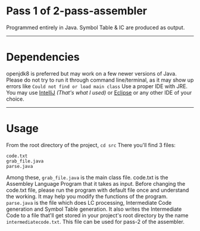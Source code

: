 # Pass 1 of 2-pass-assembler
Programmed entirely in Java. Symbol Table & IC are produced as output.
***
# Dependencies
openjdk8 is preferred but may work on a few newer versions of Java.
Please do not try to run it through command line/terminal, as it may show up errors like `Could not find or load main class` 
Use a proper IDE with JRE. You may use [IntelliJ](https://www.jetbrains.com/idea/) *(That's what I used)* or [Eclipse](https://www.eclipse.org/downloads/packages/release/2020-09/r/eclipse-ide-java-developers) or any other IDE of your choice.
***
# Usage
From the root directory of the project,
`cd src`
There you'll find 3 files:
```
code.txt
grab_file.java
parse.java
```
Among these, `grab_file.java` is the main class file. code.txt is the Assembley Language Program that it takes as input.
Before changing the code.txt file, please run the program with default file once and understand the working. It may help you modify the functions of the program.
`parse.java` is the file which does LC processing, Intermediate Code generation and Symbol Table generation. 
It also writes the Intermediate Code to a file that'll get stored in your project's root directory by the name `intermediatecode.txt`.
This file can be used for pass-2 of the assembler.


